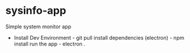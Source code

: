 # sysinfo-app
Simple system monitor app

- Install Dev Environment -
git pull 
install dependencies (electron) - npm install
run the app - electron .

